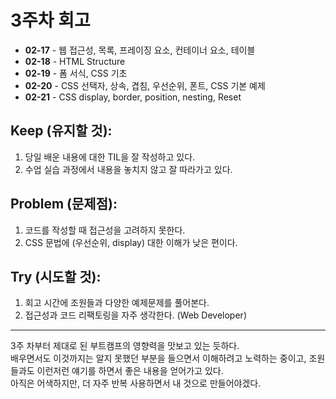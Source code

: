 # 3주차 회고

- **02-17** - 웹 접근성, 목록, 프레이징 요소, 컨테이너 요소, 테이블
- **02-18** - HTML Structure
- **02-19** - 폼 서식, CSS 기초
- **02-20** - CSS 선택자, 상속, 겹침, 우선순위, 폰트, CSS 기본 예제
- **02-21** - CSS display, border, position, nesting, Reset

## Keep (유지할 것):

1. 당일 배운 내용에 대한 TIL을 잘 작성하고 있다.
2. 수업 실습 과정에서 내용을 놓치지 않고 잘 따라가고 있다.

## Problem (문제점):

1. 코드를 작성할 때 접근성을 고려하지 못한다.
2. CSS 문법에 (우선순위, display) 대한 이해가 낮은 편이다.

## Try (시도할 것):

1. 회고 시간에 조원들과 다양한 예제문제를 풀어본다.
2. 접근성과 코드 리팩토링을 자주 생각한다. (Web Developer)

---

3주 차부터 제대로 된 부트캠프의 영향력을 맛보고 있는 듯하다.  
배우면서도 이것까지는 알지 못했던 부분을 들으면서 이해하려고 노력하는 중이고, 조원들과도 이런저런 얘기를 하면서 좋은 내용을 얻어가고 있다.  
아직은 어색하지만, 더 자주 반복 사용하면서 내 것으로 만들어야겠다.

